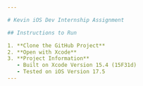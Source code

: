 ```yaml
---

# Kevin iOS Dev Internship Assignment

## Instructions to Run

1. **Clone the GitHub Project**
2. **Open with Xcode**
3. **Project Information**
   - Built on Xcode Version 15.4 (15F31d)
   - Tested on iOS Version 17.5
---
```

